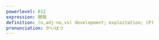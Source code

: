 ```yaml
---
powerlevel: 612
expression: 開発
definition: (n,adj-no,vs) development; exploitation; (P)
pronunciation: かいはつ
---
```


